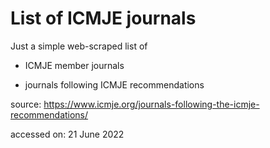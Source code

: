 # List of ICMJE journals 

Just a simple web-scraped list of 

* ICMJE member journals 

* journals following ICMJE recommendations

source: https://www.icmje.org/journals-following-the-icmje-recommendations/ 

accessed on: 21 June 2022
